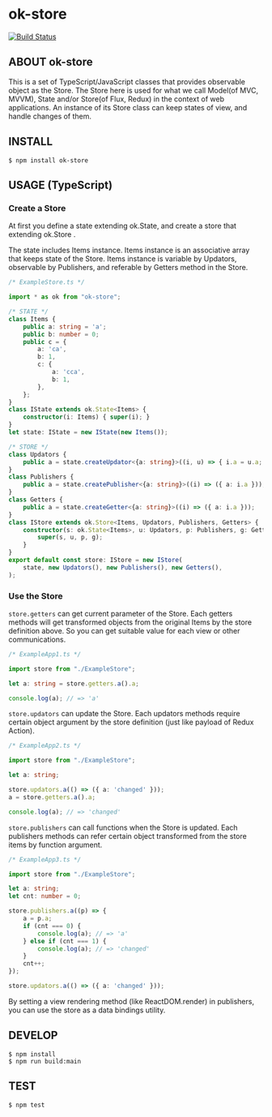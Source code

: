 # ok-store

[![Build Status](https://travis-ci.org/ykdr2017/ok-store.svg?branch=master)](https://travis-ci.org/ykdr2017/ok-store)

## ABOUT ok-store

This is a set of TypeScript/JavaScript classes that provides observable object as the Store.
The Store here is used for what we call Model(of MVC, MVVM), State and/or Store(of Flux, Redux) in the context of web applications.
An instance of its Store class can keep states of view, and handle changes of them.

## INSTALL

```Shell
$ npm install ok-store
```

## USAGE (TypeScript)

### Create a Store

At first you define a state extending ok.State,
and create a store that extending ok.Store .

The state includes Items instance.
Items instance is an associative array that keeps state of the Store.
Items instance is variable by Updators, observable by Publishers,
and referable by Getters method in the Store.

```TypeScript
/* ExampleStore.ts */

import * as ok from "ok-store";

/* STATE */
class Items {
	public a: string = 'a';
	public b: number = 0;
	public c = {
		a: 'ca',
		b: 1,
		c: {
			a: 'cca',
			b: 1,
		},
	};
}
class IState extends ok.State<Items> {
	constructor(i: Items) { super(i); }
}
let state: IState = new IState(new Items());

/* STORE */
class Updators {
	public a = state.createUpdator<{a: string}>((i, u) => { i.a = u.a; });
}
class Publishers {
	public a = state.createPublisher<{a: string}>((i) => ({ a: i.a }));
}
class Getters {
	public a = state.createGetter<{a: string}>((i) => ({ a: i.a }));
}
class IStore extends ok.Store<Items, Updators, Publishers, Getters> {
	constructor(s: ok.State<Items>, u: Updators, p: Publishers, g: Getters) {
		super(s, u, p, g);
	}
}
export default const store: IStore = new IStore(
    state, new Updators(), new Publishers(), new Getters(),
);
```

### Use the Store

`store.getters` can get current parameter of the Store.
Each getters methods will get transformed objects from the original Items by the store definition above.
So you can get suitable value for each view or other communications.

```TypeScript
/* ExampleApp1.ts */

import store from "./ExampleStore";

let a: string = store.getters.a().a;

console.log(a); // => 'a'
```

`store.updators` can update the Store.
Each updators methods require certain object argument by the store definition 
(just like payload of Redux Action).

```TypeScript
/* ExampleApp2.ts */

import store from "./ExampleStore";

let a: string;

store.updators.a(() => ({ a: 'changed' }));
a = store.getters.a().a;

console.log(a); // => 'changed'

```

`store.publishers` can call functions when the Store is updated.
Each publishers methods can refer certain object transformed from the store items by function argument.

```TypeScript
/* ExampleApp3.ts */

import store from "./ExampleStore";

let a: string;
let cnt: number = 0;

store.publishers.a((p) => {
    a = p.a;
    if (cnt === 0) {
        console.log(a); // => 'a'
    } else if (cnt === 1) {
        console.log(a); // => 'changed'
    }
    cnt++;
});

store.updators.a(() => ({ a: 'changed' }));
```

By setting a view rendering method (like ReactDOM.render) in publishers,
you can use the store as a data bindings utility.

## DEVELOP

```Shell
$ npm install
$ npm run build:main
```

## TEST

```Shell
$ npm test
```
